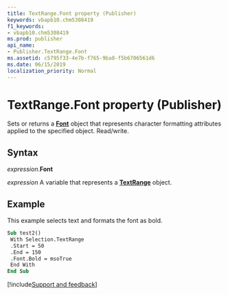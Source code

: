 ```yaml
---
title: TextRange.Font property (Publisher)
keywords: vbapb10.chm5308419
f1_keywords:
- vbapb10.chm5308419
ms.prod: publisher
api_name:
- Publisher.TextRange.Font
ms.assetid: c5795f33-4e7b-f765-9ba8-f5b6706561d6
ms.date: 06/15/2019
localization_priority: Normal
---
```



# TextRange.Font property (Publisher)

Sets or returns a **[Font](Publisher.Font.md)** object that represents character formatting attributes applied to the specified object. Read/write.


## Syntax

_expression_.**Font**

_expression_ A variable that represents a **[TextRange](Publisher.TextRange.md)** object.


## Example

This example selects text and formats the font as bold.

```vb
Sub test2() 
 With Selection.TextRange 
 .Start = 50 
 .End = 150 
 .Font.Bold = msoTrue 
 End With 
End Sub
```

[!include[Support and feedback](~/includes/feedback-boilerplate.md)]